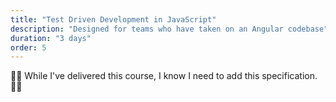 ```yaml
---
title: "Test Driven Development in JavaScript"
description: "Designed for teams who have taken on an Angular codebase"
duration: "3 days"
order: 5
---
```


👷‍♂️ While I've delivered this course,  I know I need to add this specification. 👷‍♂️